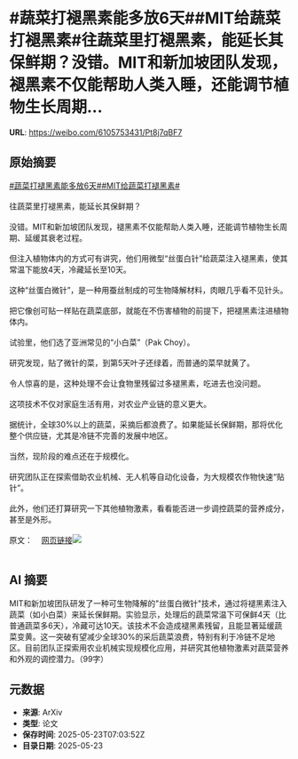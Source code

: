 # #蔬菜打褪黑素能多放6天##MIT给蔬菜打褪黑素#往蔬菜里打褪黑素，能延长其保鲜期？没错。MIT和新加坡团队发现，褪黑素不仅能帮助人类入睡，还能调节植物生长周期...

**URL**: https://weibo.com/6105753431/Pt8j7qBF7

## 原始摘要

<a href="https://m.weibo.cn/search?containerid=231522type%3D1%26t%3D10%26q%3D%23%E8%94%AC%E8%8F%9C%E6%89%93%E8%A4%AA%E9%BB%91%E7%B4%A0%E8%83%BD%E5%A4%9A%E6%94%BE6%E5%A4%A9%23&amp;extparam=%23%E8%94%AC%E8%8F%9C%E6%89%93%E8%A4%AA%E9%BB%91%E7%B4%A0%E8%83%BD%E5%A4%9A%E6%94%BE6%E5%A4%A9%23" data-hide=""><span class="surl-text">#蔬菜打褪黑素能多放6天#</span></a><a href="https://m.weibo.cn/search?containerid=231522type%3D1%26t%3D10%26q%3D%23MIT%E7%BB%99%E8%94%AC%E8%8F%9C%E6%89%93%E8%A4%AA%E9%BB%91%E7%B4%A0%23&amp;extparam=%23MIT%E7%BB%99%E8%94%AC%E8%8F%9C%E6%89%93%E8%A4%AA%E9%BB%91%E7%B4%A0%23" data-hide=""><span class="surl-text">#MIT给蔬菜打褪黑素#</span></a><br><br>往蔬菜里打褪黑素，能延长其保鲜期？<br><br>没错。MIT和新加坡团队发现，褪黑素不仅能帮助人类入睡，还能调节植物生长周期、延缓其衰老过程。<br><br>但注入植物体内的方式可有讲究，他们用微型“丝蛋白针”给蔬菜注入褪黑素，使其常温下能放4天，冷藏延长至10天。<br><br>这种“丝蛋白微针”，是一种用蚕丝制成的可生物降解材料，肉眼几乎看不见针头。<br><br>把它像创可贴一样贴在蔬菜底部，就能在不伤害植物的前提下，把褪黑素注进植物体内。<br><br>试验里，他们选了亚洲常见的“小白菜”（Pak Choy）。<br><br>研究发现，贴了微针的菜，到第5天叶子还绿着，而普通的菜早就黄了。<br><br>令人惊喜的是，这种处理不会让食物里残留过多褪黑素，吃进去也没问题。<br><br>这项技术不仅对家庭生活有用，对农业产业链的意义更大。<br><br>据统计，全球30%以上的蔬菜，采摘后都浪费了。如果能延长保鲜期，那将优化整个供应链，尤其是冷链不完善的发展中地区。<br><br>当然，现阶段的难点还在于规模化。<br><br>研究团队正在探索借助农业机械、无人机等自动化设备，为大规模农作物快速“贴针”。<br><br>此外，他们还打算研究一下其他植物激素，看看能否进一步调控蔬菜的营养成分，甚至是外形。<br><br>原文：<a href="https://weibo.cn/sinaurl?u=https%3A%2F%2Fnews.mit.edu%2F2025%2Fnew-technology-extends-produce-shelf-life-0521" data-hide=""><span class="url-icon"><img style="width: 1rem;height: 1rem" src="https://h5.sinaimg.cn/upload/2015/09/25/3/timeline_card_small_web_default.png" referrerpolicy="no-referrer"></span><span class="surl-text">网页链接</span></a><img style="" src="https://tvax3.sinaimg.cn/large/006Fd7o3gy1i1pagokqqjj30p00gotpo.jpg" referrerpolicy="no-referrer"><br><br>

## AI 摘要

MIT和新加坡团队研发了一种可生物降解的"丝蛋白微针"技术，通过将褪黑素注入蔬菜（如小白菜）来延长保鲜期。实验显示，处理后的蔬菜常温下可保鲜4天（比普通蔬菜多6天），冷藏可达10天。该技术不会造成褪黑素残留，且能显著延缓蔬菜变黄。这一突破有望减少全球30%的采后蔬菜浪费，特别有利于冷链不足地区。目前团队正探索用农业机械实现规模化应用，并研究其他植物激素对蔬菜营养和外观的调控潜力。（99字）

## 元数据

- **来源**: ArXiv
- **类型**: 论文
- **保存时间**: 2025-05-23T07:03:52Z
- **目录日期**: 2025-05-23
